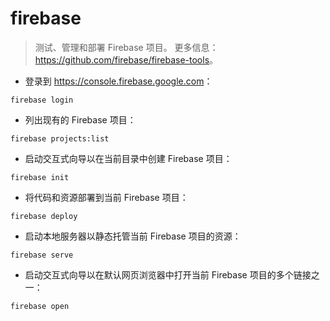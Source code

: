 # firebase

> 测试、管理和部署 Firebase 项目。
> 更多信息：<https://github.com/firebase/firebase-tools>。

- 登录到 <https://console.firebase.google.com>：

`firebase login`

- 列出现有的 Firebase 项目：

`firebase projects:list`

- 启动交互式向导以在当前目录中创建 Firebase 项目：

`firebase init`

- 将代码和资源部署到当前 Firebase 项目：

`firebase deploy`

- 启动本地服务器以静态托管当前 Firebase 项目的资源：

`firebase serve`

- 启动交互式向导以在默认网页浏览器中打开当前 Firebase 项目的多个链接之一：

`firebase open`